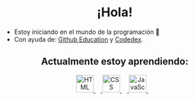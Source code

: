 <h1 align=center> ¡Hola! </h1>
 
- Estoy iniciando en el mundo de la programación 🔭
- Con ayuda de: [Github Education](https://education.github.com) y [Codedex](https://www.codedex.io).
  
<h2 align=center> Actualmente estoy aprendiendo: </h2>

<div align="center">
  <a href="https://www.w3.org/html/" tarjet="blank">
   <img src="https://github.com/pheralb/svgl/blob/main/static/library/html5.svg" height="40" alt="HTML logo" /> <img width="12"/>
  </a>
  <a href="https://www.w3.org/Style/CSS/" tarjet="blank">
   <img src="https://github.com/pheralb/svgl/blob/main/static/library/css.svg" height="40" alt="CSS logo"  /> <img width="12" />
  </a>
  <a href="https://es.wikipedia.org/wiki/JavaScript" tarjet="blank">
   <img src="https://github.com/pheralb/svgl/blob/main/static/library/javascript.svg" height="40" alt="JavaScipt"  /> <img width="12" />
  </a>
</div>
